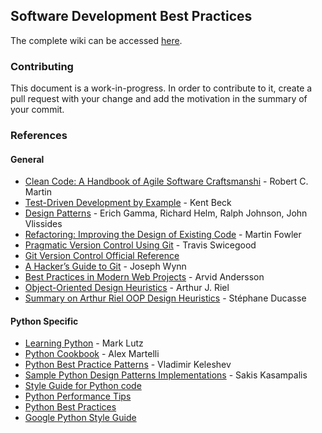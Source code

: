 ## Software Development Best Practices

The complete wiki can be accessed [here](https://github.com/trein/dev-best-practices/wiki).

### Contributing
This document is a work-in-progress. In order to contribute to it, create a pull request with your change and add the motivation in the summary of your commit.

### References

#### General
- [Clean Code: A Handbook of Agile Software Craftsmanshi](http://www.amazon.ca/Clean-Code-Handbook-Software-Craftsmanship/dp/0132350882) - Robert C. Martin
- [Test-Driven Development by Example](http://www.amazon.ca/Test-Driven-Development-By-Example/dp/0321146530) - Kent Beck
- [Design Patterns](http://www.amazon.ca/Design-Patterns-Elements-Reusable-Object-Oriented/dp/0201633612) - Erich Gamma, Richard Helm, Ralph Johnson, John Vlissides
- [Refactoring: Improving the Design of Existing Code](http://www.amazon.ca/Refactoring-Improving-Design-Existing-Code/dp/0201485672) - Martin Fowler
- [Pragmatic Version Control Using Git](http://pragprog.com/book/tsgit/pragmatic-version-control-using-git) - Travis Swicegood
- [Git Version Control Official Reference](http://git-scm.com/)
- [A Hacker’s Guide to Git](http://wildlyinaccurate.com/a-hackers-guide-to-git) - Joseph Wynn
- [Best Practices in Modern Web Projects](http://blog.arvidandersson.se/2014/06/17/best-practices-in-modern-web-projects) - Arvid Andersson
- [Object-Oriented Design Heuristics](https://www.amazon.com/exec/obidos/ISBN=020163385X/portlandpatternrA/) - Arthur J. Riel
- [Summary on Arthur Riel OOP Design Heuristics](http://stephane.ducasse.free.fr/Web/ArchivedLectures/Lectures-OOP-0203/OOP-11-RielSelectedHeuristics.pdf) - Stéphane Ducasse

#### Python Specific
- [Learning Python](http://www.amazon.ca/Learning-Python-Mark-Lutz/dp/1449355730) - Mark Lutz
- [Python Cookbook](http://www.amazon.ca/Python-Cookbook-Alex-Martelli/dp/0596001673) - Alex Martelli
- [Python Best Practice Patterns](http://stevenloria.com/python-best-practice-patterns-by-vladimir-keleshev-notes/) - Vladimir Keleshev
- [Sample Python Design Patterns Implementations](https://github.com/faif/python-patterns) - Sakis Kasampalis
- [Style Guide for Python code](http://www.python.org/dev/peps/pep-0008/)
- [Python Performance Tips](https://wiki.python.org/moin/PythonSpeed/PerformanceTips)
- [Python Best Practices](http://docs.python-guide.org/en/latest/)
- [Google Python Style Guide](https://github.com/google/styleguide/blob/gh-pages/pyguide.md)
